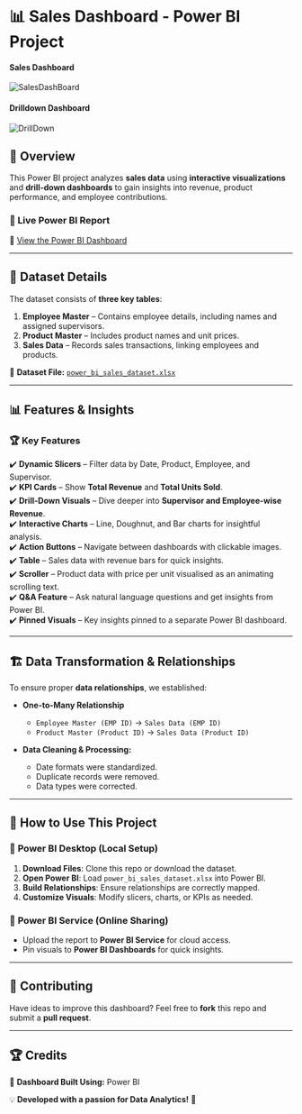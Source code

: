 # 📊 Sales Dashboard - Power BI Project
#### Sales Dashboard
![SalesDashBoard](https://github.com/user-attachments/assets/b24cfcba-1adb-4fb4-bf31-0f11f6427c5f)
#### Drilldown Dashboard
![DrillDown](https://github.com/user-attachments/assets/21284bdf-d231-4bac-8f2b-a66376aca3aa)

 

## 🚀 Overview  
This Power BI project analyzes **sales data** using **interactive visualizations** and **drill-down dashboards** to gain insights into revenue, product performance, and employee contributions.  

### 🔗 Live Power BI Report  
🔗 [View the Power BI Dashboard](https://app.powerbi.com/links/RfBMecYYIa?ctid=6732707c-d33e-4d4f-bb04-1bab801a19db&pbi_source=linkShare&bookmarkGuid=a53bd7f5-532d-4941-9882-6fdeec5a4f12)  

---

## 📂 Dataset Details  
The dataset consists of **three key tables**:  

1. **Employee Master** – Contains employee details, including names and assigned supervisors.  
2. **Product Master** – Includes product names and unit prices.  
3. **Sales Data** – Records sales transactions, linking employees and products.  

📌 **Dataset File:** [`power_bi_sales_dataset.xlsx`](https://github.com/user-attachments/files/18850723/power_bi_sales_dataset.xlsx)

---

## 📊 Features & Insights  

### 🏆 **Key Features**  
✔️ **Dynamic Slicers** – Filter data by Date, Product, Employee, and Supervisor.  
✔️ **KPI Cards** – Show **Total Revenue** and **Total Units Sold**.  
✔️ **Drill-Down Visuals** – Dive deeper into **Supervisor and Employee-wise Revenue**.  
✔️ **Interactive Charts** – Line, Doughnut, and Bar charts for insightful analysis.  
✔️ **Action Buttons** – Navigate between dashboards with clickable images.  
✔️ **Table** – Sales data with revenue bars for quick insights.  
✔️ **Scroller** – Product data with price per unit visualised as an animating scrolling text.  
✔️ **Q&A Feature** – Ask natural language questions and get insights from Power BI.  
✔️ **Pinned Visuals** – Key insights pinned to a separate Power BI dashboard.  

---

## 🏗️ Data Transformation & Relationships  

To ensure proper **data relationships**, we established:  

- **One-to-Many Relationship**  
  - `Employee Master (EMP ID)` → `Sales Data (EMP ID)`  
  - `Product Master (Product ID)` → `Sales Data (Product ID)`  

- **Data Cleaning & Processing:**  
  - Date formats were standardized.  
  - Duplicate records were removed.  
  - Data types were corrected.  

---

## 📌 How to Use This Project  

### 🔹 **Power BI Desktop (Local Setup)**  
1. **Download Files**: Clone this repo or download the dataset.  
2. **Open Power BI**: Load `power_bi_sales_dataset.xlsx` into Power BI.  
3. **Build Relationships**: Ensure relationships are correctly mapped.  
4. **Customize Visuals**: Modify slicers, charts, or KPIs as needed.  

### 🔹 **Power BI Service (Online Sharing)**  
- Upload the report to **Power BI Service** for cloud access.  
- Pin visuals to **Power BI Dashboards** for quick insights.   

---

## 📢 Contributing  
Have ideas to improve this dashboard? Feel free to **fork** this repo and submit a **pull request**.  

---

## 🏆 Credits  
📌 **Dashboard Built Using:** Power BI  

💡 **Developed with a passion for Data Analytics!** 🚀
